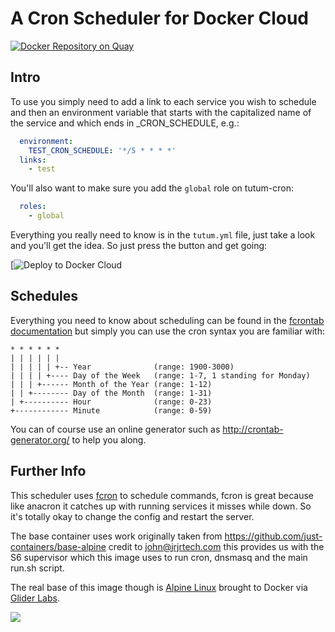 # A Cron Scheduler for Docker Cloud

[![Docker Repository on Quay](https://quay.io/repository/maphubs/dockercloud-cron/status "Docker Repository on Quay")](https://quay.io/repository/maphubs/dockercloud-cron)

## Intro

To use you simply need to add a link to each service you wish to schedule and then an environment variable that starts with the capitalized name of the service and which ends in _CRON_SCHEDULE, e.g.:

```yaml
  environment:
    TEST_CRON_SCHEDULE: '*/5 * * * *'
  links:
    - test

```

You'll also want to make sure you add the `global` role on tutum-cron:

```yaml
  roles:
    - global
```

Everything you really need to know is in the `tutum.yml` file, just take a look and you'll get the idea. So just press the button and get going:

[![Deploy to Docker Cloud](https://files.cloud.docker.com/images/deploy-to-dockercloud.svg)


## Schedules

Everything you need to know about scheduling can be found in the [fcrontab documentation](http://fcron.free.fr/doc/en/fcrontab.5.html) but simply you can use the cron syntax you are familiar with:

```
* * * * * *
| | | | | |
| | | | | +-- Year              (range: 1900-3000)
| | | | +---- Day of the Week   (range: 1-7, 1 standing for Monday)
| | | +------ Month of the Year (range: 1-12)
| | +-------- Day of the Month  (range: 1-31)
| +---------- Hour              (range: 0-23)
+------------ Minute            (range: 0-59)
```

You can of course use an online generator such as http://crontab-generator.org/ to help you along.

## Further Info

This scheduler uses [fcron](http://fcron.free.fr/doc/en/fcrontab.5.html) to schedule commands, fcron is great because like anacron it catches up with running services it misses while down. So it's totally okay to change the config and restart the server.

The base container uses work originally taken from https://github.com/just-containers/base-alpine credit to <John Regan>john@jrjrtech.com this provides us with the S6 supervisor which this image uses to run cron, dnsmasq and the main run.sh script.

The real base of this image though is [Alpine Linux](https://www.alpinelinux.org/) brought to Docker via [Glider Labs](http://gliderlabs.com/).

[![](https://badge.imagelayers.io/vizzbuzz/tutum-cron.svg)](https://imagelayers.io/?images=vizzbuzz/tutum-cron:latest 'Get your own badge on imagelayers.io')        
